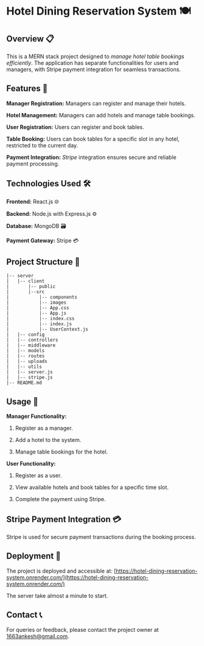 # Hotel Dining Reservation System 🍽️

## Overview 📋

This is a MERN stack project designed to _manage hotel table bookings efficiently_. The application has separate functionalities for users and managers, with Stripe payment integration for seamless transactions.

## Features 🌟

**Manager Registration:** Managers can register and manage their hotels.

**Hotel Management:** Managers can add hotels and manage table bookings.

**User Registration:** Users can register and book tables.

**Table Booking:** Users can book tables for a specific slot in any hotel, restricted to the current day.

**Payment Integration:** _Stripe_ integration ensures secure and reliable payment processing.

## Technologies Used 🛠️

**Frontend:** React.js 🌐

**Backend:** Node.js with Express.js ⚙️

**Database:** MongoDB 🗃️

**Payment Gateway:** Stripe 💳

## Project Structure 📁

```hotel-dining-reservation-system
|-- server
|   |-- client
|       |-- public
|       |--src
|           |-- components
|           |-- images
|           |-- App.css
|           |-- App.js
|           |-- index.css
|           |-- index.js
|           |-- UserContext.js
|   |-- config
|   |-- controllers
|   |-- middleware
|   |-- models
|   |-- routes
|   |-- uploads
|   |-- utils
|   |-- server.js
|   |-- stripe.js
|-- README.md
```

## Usage 📝

**Manager Functionality:**

1.  Register as a manager.

2.  Add a hotel to the system.

3.  Manage table bookings for the hotel.

**User Functionality:**

1.  Register as a user.

2.  View available hotels and book tables for a specific time slot.

3.  Complete the payment using Stripe.

## Stripe Payment Integration 💳

Stripe is used for secure payment transactions during the booking process.

## Deployment 🚀

The project is deployed and accessible at: [https://hotel-dining-reservation-system.onrender.com/](https://hotel-dining-reservation-system.onrender.com/)

The server take almost a minute to start.

## Contact 📞

For queries or feedback, please contact the project owner at [1663ankesh@gmail.com](1663ankesh@gmail.com).
